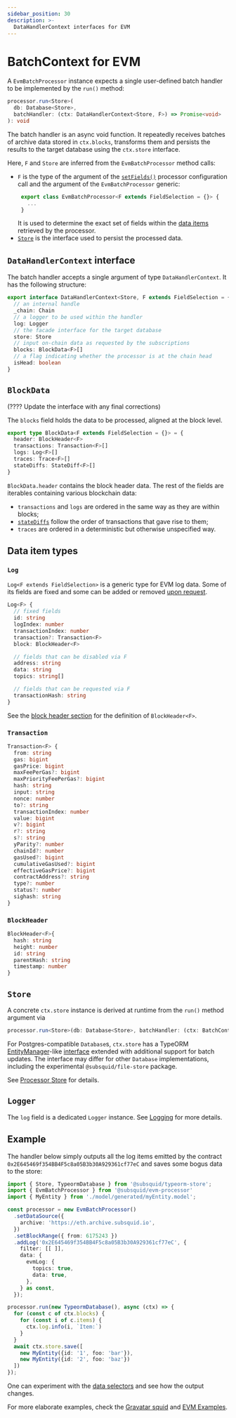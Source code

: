 ```yaml
---
sidebar_position: 30
description: >-
  DataHandlerContext interfaces for EVM
---
```


# BatchContext for EVM

A `EvmBatchProcessor` instance expects a single user-defined batch handler to be implemented by the `run()` method: 
```ts
processor.run<Store>(
  db: Database<Store>,
  batchHandler: (ctx: DataHandlerContext<Store, F>) => Promise<void>
): void
```
The batch handler is an async void function. It repeatedly receives batches of archive data stored in `ctx.blocks`, transforms them and persists the results to the target database using the `ctx.store` interface.

Here, `F` and `Store` are inferred from the `EvmBatchProcessor` method calls:
 * `F` is the type of the argument of the [`setFields()`](/dead) processor configuration call and the argument of the `EvmBatchProcessor` generic:
   ```ts
    export class EvmBatchProcessor<F extends FieldSelection = {}> {
      ...
    }
   ```
   It is used to determine the exact set of fields within the [data items](#data-item-types) retrieved by the processor.
 * [`Store`](#store) is the interface used to persist the processed data.

## `DataHandlerContext` interface

The batch handler accepts a single argument of type `DataHandlerContext`. It has the following structure:

```ts
export interface DataHandlerContext<Store, F extends FieldSelection = {}> {
  // an internal handle
  _chain: Chain
  // a logger to be used within the handler
  log: Logger
  // the facade interface for the target database
  store: Store
  // input on-chain data as requested by the subscriptions
  blocks: BlockData<F>[]
  // a flag indicating whether the processor is at the chain head
  isHead: boolean
}
```

## `BlockData`

(???? Update the interface with any final corrections)

The `blocks` field holds the data to be processed, aligned at the block level.
```ts
export type BlockData<F extends FieldSelection = {}> = {
  header: BlockHeader<F>
  transactions: Transaction<F>[]
  logs: Log<F>[]
  traces: Trace<F>[]
  stateDiffs: StateDiff<F>[]
}
```

`BlockData.header` contains the block header data. The rest of the fields are iterables containing various blockchain data:
 - `transactions` and `logs` are ordered in the same way as they are within blocks;
 - [`stateDiffs`](/dead) follow the order of transactions that gave rise to them;
 - `traces` are ordered in a deterministic but otherwise unspecified way.

## Data item types

### `Log`

`Log<F extends FieldSelection>` is a generic type for EVM log data. Some of its fields are fixed and some can be added or removed [upon request](/dead).

```ts
Log<F> {
  // fixed fields
  id: string
  logIndex: number
  transactionIndex: number
  transaction?: Transaction<F>
  block: BlockHeader<F>

  // fields that can be disabled via F
  address: string
  data: string
  topics: string[]

  // fields that can be requested via F
  transactionHash: string
}
```
See the [block header section](#blockheader) for the definition of `BlockHeader<F>`.

### `Transaction`

```ts
Transaction<F> {
  from: string
  gas: bigint
  gasPrice: bigint
  maxFeePerGas?: bigint
  maxPriorityFeePerGas?: bigint
  hash: string
  input: string
  nonce: number
  to?: string
  transactionIndex: number
  value: bigint
  v?: bigint
  r?: string
  s?: string
  yParity?: number
  chainId?: number
  gasUsed?: bigint
  cumulativeGasUsed?: bigint
  effectiveGasPrice?: bigint
  contractAddress?: string
  type?: number
  status?: number
  sighash: string
}
```

### `BlockHeader`

```ts
BlockHeader<F>{
  hash: string
  height: number
  id: string
  parentHash: string
  timestamp: number
}
```

## `Store`

A concrete `ctx.store` instance is derived at runtime from the `run()` method argument via

```ts
processor.run<Store>(db: Database<Store>, batchHandler: (ctx: BatchContext<Store>) => Promise<void>)
``` 
For Postgres-compatible `Database`s, `ctx.store` has a TypeORM [EntityManager](https://typeorm.io/entity-manager-api)-like [interface](/basics/store/typeorm-store) extended with additional support for batch updates. The interface may differ for other `Database` implementations, including the experimental `@subsquid/file-store` package.

See [Processor Store](/basics/store) for details.

## `Logger`

The `log` field is a dedicated `Logger` instance. See [Logging](/basics/logging) for more details.

## Example

The handler below simply outputs all the log items emitted by the contract `0x2E645469f354BB4F5c8a05B3b30A929361cf77eC` and saves some bogus data to the store:

```ts
import { Store, TypeormDatabase } from '@subsquid/typeorm-store';
import { EvmBatchProcessor } from '@subsquid/evm-processor'
import { MyEntity } from './model/generated/myEntity.model';

const processor = new EvmBatchProcessor()
  .setDataSource({
    archive: 'https://eth.archive.subsquid.io',
  })
  .setBlockRange({ from: 6175243 })
  .addLog('0x2E645469f354BB4F5c8a05B3b30A929361cf77eC', {
    filter: [[ ]],
    data: {
      evmLog: {
        topics: true,
        data: true,
      },
    } as const,
  });

processor.run(new TypeormDatabase(), async (ctx) => {
  for (const c of ctx.blocks) {
    for (const i of c.items) {
      ctx.log.info(i, `Item:`)
    }
  }
  await ctx.store.save([
    new MyEntity({id: '1', foo: 'bar'}), 
    new MyEntity({id: '2', foo: 'baz'})
  ])
});
```

One can experiment with the [data selectors](/evm-indexing/configuration/data-selectors) and see how the output changes.

For more elaborate examples, check the [Gravatar squid](https://github.com/subsquid/squid-evm-template/tree/gravatar-squid) and [EVM Examples](/examples).
